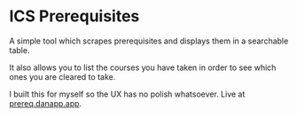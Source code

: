# ICS Prerequisites
A simple tool which scrapes prerequisites and displays them in a searchable table. 

It also allows you to list the courses you have taken in order to see which ones you are cleared to take.

I built this for myself so the UX has no polish whatsoever. Live at [prereq.danapp.app](https://prereq.danapp.app).
